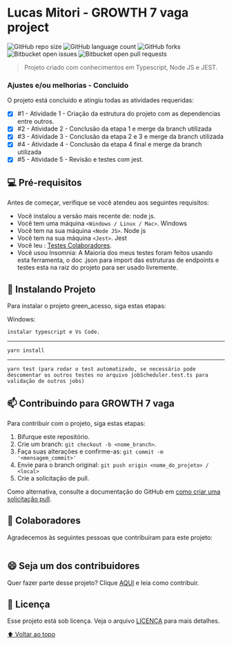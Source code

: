 # Lucas Mitori - GROWTH 7 vaga project

![GitHub repo size](https://img.shields.io/github/repo-size/LucasMitori/README-template?style=for-the-badge)
![GitHub language count](https://img.shields.io/github/languages/count/LucasMitori/README-template?style=for-the-badge)
![GitHub forks](https://img.shields.io/github/forks/LucasMitori/README-template?style=for-the-badge)
![Bitbucket open issues](https://img.shields.io/bitbucket/issues/LucasMitori/README-template?style=for-the-badge)
![Bitbucket open pull requests](https://img.shields.io/bitbucket/pr-raw/LucasMitori/README-template?style=for-the-badge)

<!---<img src="exemplo-image.png" alt="exemplo imagem">--->

> Projeto criado com conhecimentos em Typescript, Node JS e JEST.

### Ajustes e/ou melhorias - Concluido

O projeto está concluido e atingiu todas as atividades requeridas:

- [x] #1 - Atividade 1 - Criação da estrutura do projeto com as dependencias entre outros.
- [x] #2 - Atividade 2 - Conclusão da etapa 1 e merge da branch utilizada
- [x] #3 - Atividade 3 - Conclusão da etapa 2 e 3 e merge da branch utilizada
- [x] #4 - Atividade 4 - Conclusão da etapa 4 final e merge da branch utilizada
- [x] #5 - Atividade 5 - Revisão e testes com jest.

## 💻 Pré-requisitos

Antes de começar, verifique se você atendeu aos seguintes requisitos:
<!---Estes são apenas requisitos de exemplo. Adicionar, duplicar ou remover conforme necessário--->
* Você instalou a versão mais recente de: node js.
* Você tem uma máquina `<Windows / Linux / Mac>`. Windows
* Você tem na sua máquina `<Node JS>`. Node js
* Você tem na sua máquina `<Jest>`. Jest
* Você leu : [Testes Colaboradores](https://docs.google.com/document/d/1atlW82bgfT6e7_GDSmJ7UIbEgyqC8H6yGHXYyQtLn0c/edit).
* Você usou Insomnia: A Maioria dos meus testes foram feitos usando esta ferramenta, o doc .json para import das estruturas de endpoints e testes esta na raiz do projeto para ser usado livremente.

## 🚀 Instalando Projeto

Para instalar o projeto green_acesso, siga estas etapas:

Windows:
```
instalar typescript e Vs Code.
```
--------------------------------------
```
yarn install
```
--------------------------------------
```
yarn test (para rodar o test automatizado, se necessário pode descomentar os outros testes no arquivo jobScheduler.test.ts para validação de outros jobs)
```

## 📫 Contribuindo para GROWTH 7 vaga
<!---Se o seu README for longo ou se você tiver algum processo ou etapas específicas que deseja que os contribuidores sigam, considere a criação de um arquivo CONTRIBUTING.md separado--->
Para contribuir com o projeto, siga estas etapas:

1. Bifurque este repositório.
2. Crie um branch: `git checkout -b <nome_branch>`.
3. Faça suas alterações e confirme-as: `git commit -m '<mensagem_commit>'`
4. Envie para o branch original: `git push origin <nome_do_projeto> / <local>`
5. Crie a solicitação de pull.

Como alternativa, consulte a documentação do GitHub em [como criar uma solicitação pull](https://help.github.com/en/github/collaborating-with-issues-and-pull-requests/creating-a-pull-request).

## 🤝 Colaboradores

Agradecemos às seguintes pessoas que contribuíram para este projeto:

<table>
  
</table>


## 😄 Seja um dos contribuidores<br>

Quer fazer parte desse projeto? Clique [AQUI](CONTRIBUTING.md) e leia como contribuir.

## 📝 Licença

Esse projeto está sob licença. Veja o arquivo [LICENÇA](LICENSE.md) para mais detalhes.

[⬆ Voltar ao topo](#nome-do-projeto)<br>
